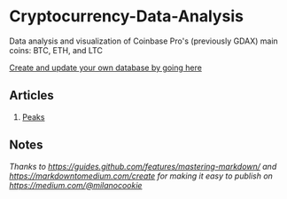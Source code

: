 # Cryptocurrency-Data-Analysis
Data analysis and visualization of Coinbase Pro's (previously GDAX) main coins: BTC, ETH, and LTC

[Create and update your own database by going here](https://github.com/milan102/Cryptocurrency-Data-Analysis/tree/master/data)

## Articles
1. [Peaks](https://github.com/milan102/Cryptocurrency-Data-Analysis/blob/master/analysis/peaks/peaks.md)


## Notes
*Thanks to https://guides.github.com/features/mastering-markdown/ and https://markdowntomedium.com/create for making it easy to publish on https://medium.com/@milanocookie*
